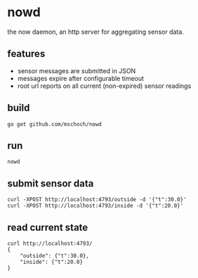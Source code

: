 # nowd

the now daemon, an http server for aggregating sensor data.

## features

* sensor messages are submitted in JSON
* messages expire after configurable timeout
* root url reports on all current (non-expired) sensor readings

## build

    go get github.com/mschoch/nowd

## run

    nowd

## submit sensor data

    curl -XPOST http://localhost:4793/outside -d '{"t":30.0}'
    curl -XPOST http://localhost:4793/inside -d '{"t":20.0}'

## read current state

    curl http://localhost:4793/
    {
    	"outside": {"t":30.0},
    	"inside": {"t":20.0}
    }
